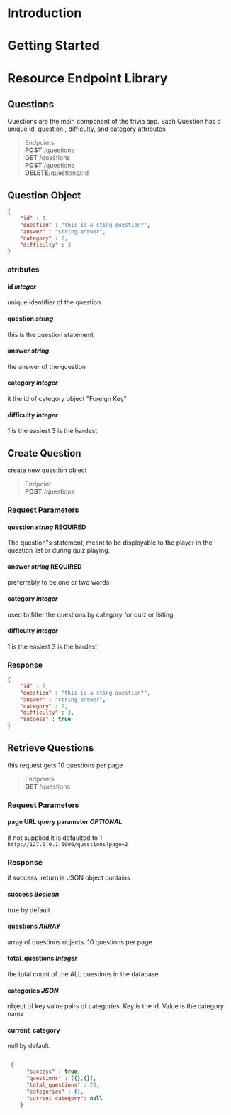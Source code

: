 # Introduction

# Getting Started

# Resource Endpoint Library

## Questions
Questions are the main component of the trivia app. Each Question has a unique id, question , difficulty, and category attributes

> Endpoints\
> __POST__  /questions\
> __GET__   /questions\
> __POST__  /questions\
> __DELETE__/questions/:id

## Question Object
```json
{
    "id" : 1,
    "question" : "this is a sting question?",
    "answer" : "string answer",
    "category" : 2,
    "difficulty" : 3
}
```

### atributes

#### id _integer_
unique identifier of the question
#### question _string_
this is the question statement
#### answer _string_
the answer of the question
#### category _integer_
it the id of category object "Foreign Key"
#### difficulty _integer_
1 is the easiest 3 is the hardest

## Create Question
create new question object

> Endpoint\
> __POST__ /questions

### Request Parameters
#### question _string_ __REQUIRED__
The question"s statement, meant to be displayable to the player in the question list or during quiz playing. 
#### answer _string_ __REQUIRED__
preferrably to be one or two words
#### category _integer_ 
used to filter the questions by category for quiz or listing
#### difficulty _integer_ 
1 is the easiest 3 is the hardest

### Response
```json
{
    "id" : 1,
    "question" : "this is a sting question?",
    "answer" : "string answer",
    "category" : 2,
    "difficulty" : 3,
    "success" : true
}
```

## Retrieve Questions
this request gets 10 questions per page
> Endpoints\
>__GET__ /questions

### Request Parameters
#### page __URL query parameter__ _OPTIONAL_
if not supplied it is defaulted to 1\
`http://127.0.0.1:5000/questions?page=2`

### Response
if success, return is JSON object contains
#### success _Boolean_
true by default
#### questions _ARRAY_
array of questions objects. 10 questions per page
#### total_questions _Integer_
the total count of the ALL questions in the database
#### categories _JSON_
object of key value pairs of categories. Key is the id. Value is the category name
#### current_category 
null by default. 

```json

 {
      "success" : true,
      "questions" : [{},{}],
      "total_questions" : 20,
      "categories" : {},
      "current_category": null
    }

```